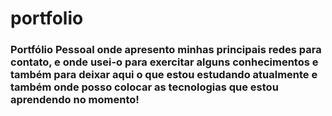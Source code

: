 # portfolio


### Portfólio Pessoal onde apresento minhas principais redes para contato, e onde usei-o para exercitar alguns conhecimentos e também para deixar aqui o que estou estudando atualmente e também onde posso colocar as tecnologias que estou aprendendo no momento!
